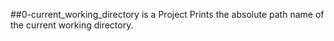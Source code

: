 ##0-current_working_directory
is a Project Prints the absolute path name of the current working directory.
